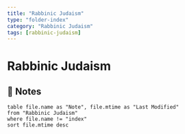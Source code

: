 ```yaml
---
title: "Rabbinic Judaism"
type: "folder-index"
category: "Rabbinic Judaism"
tags: [rabbinic-judaism]
---
```


# Rabbinic Judaism

## 📄 Notes
```dataview
table file.name as "Note", file.mtime as "Last Modified"
from "Rabbinic Judaism"
where file.name != "index"
sort file.mtime desc
```
